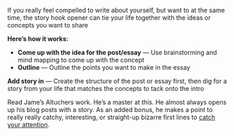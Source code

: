 If you really feel compelled to write about yourself, but want to at the same time, the story hook opener can tie your life together with the ideas or concepts you want to share

**Here’s how it works:**  

-   **Come up with the idea for the post/essay** — Use brainstorming and mind mapping to come up with the concept
-   **Outline** — Outline the points you want to make in the essay

**Add story in** — Create the structure of the post or essay first, then dig for a story from your life that matches the concepts to tack onto the intro


Read Jame’s Altuchers work. He’s a master at this. He almost always opens up his blog posts with a story. As an added bonus, he makes a point to really really catchy, interesting, or straight-up bizarre first lines to [catch your attention](http://www.ayothewriter.com/what-makes-a-good-writer/).

